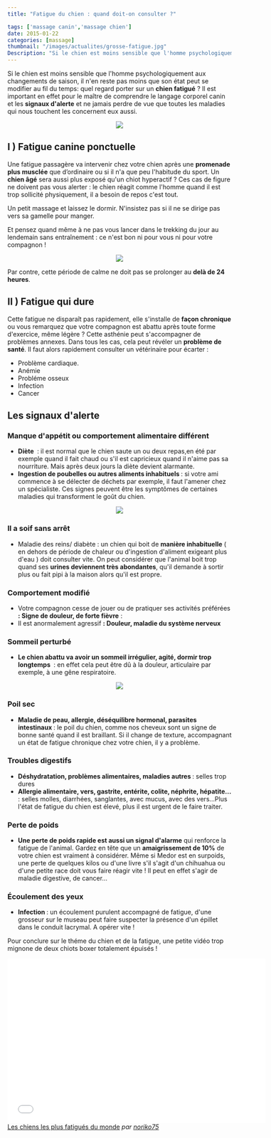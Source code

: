 ```yaml
---
title: "Fatigue du chien : quand doit-on consulter ?"

tags: ['massage canin','massage chien']
date: 2015-01-22
categories: [massage]
thumbnail: "/images/actualites/grosse-fatigue.jpg"
Description: "Si le chien est moins sensible que l'homme psychologiquement aux changements de saison, il n'en reste pas moins que son état peut se modifier au fil du temps: quel regard porter sur un chien fatigué ?"
---
```



Si le chien est moins sensible que l'homme psychologiquement aux changements de saison, il n'en reste pas moins que son état peut se modifier au fil du temps: quel regard porter sur un **chien fatigué** ? Il est important en effet pour le maître de comprendre le langage corporel canin et les **signaux d'alerte** et ne jamais perdre de vue que toutes les maladies qui nous touchent les concernent eux aussi.


<p align="center"><img src= "/images/actualites/grosse-fatigue.jpg"></p>


## I ) Fatigue canine ponctuelle ##
Une fatigue passagère  va intervenir chez votre chien après une **promenade plus musclée** que d’ordinaire ou si il n'a que peu l'habitude du sport. Un **chien âgé** sera aussi plus exposé qu'un chiot hyperactif ? Ces cas de figure ne doivent pas vous alerter : le chien réagit comme l'homme quand il est trop sollicité physiquement, il a besoin de repos c'est tout.

Un petit massage et laissez le dormir. N'insistez pas si il ne se dirige pas vers sa gamelle pour manger.

Et pensez quand même à ne pas vous lancer dans le trekking du jour au lendemain sans entraînement : ce n'est bon ni pour vous ni pour votre compagnon !

<p align="center"><img src= "/images/actualites/chien-apres-balade.jpg"></p>

Par contre, cette période de calme ne doit pas se prolonger au **delà de 24 heures**.


## II ) Fatigue qui dure ##
Cette fatigue ne disparaît pas rapidement, elle s'installe de **façon chronique** ou vous remarquez que votre compagnon est abattu après toute forme d'exercice, même légère ? Cette asthénie peut s'accompagner de problèmes annexes. Dans tous les cas, cela peut révéler un **problème de santé**. Il faut alors rapidement consulter un vétérinaire pour écarter :

<ul>

<li> Problème cardiaque. </li>
<li> Anémie </li>
<li> Probléme osseux </li>
<li> Infection </li>
<li> Cancer </li>
</ul>




## Les signaux d'alerte ##



### Manque d'appétit ou comportement alimentaire différent ###
<ul>
<li> <b>Diète </b> : il est normal que le chien saute un ou deux repas,en été par exemple quand il fait chaud ou s'il est capricieux quand il n'aime pas sa nourriture. Mais après deux jours la diète devient alarmante. </li>
<li> <b>Ingestion de poubelles ou autres aliments inhabituels </b>: si votre ami commence à se délecter de déchets par exemple, il faut l'amener chez un spécialiste. Ces signes peuvent être les symptômes de certaines maladies qui transforment le goût du chien.</li>
</ul>

<p align="center"><img src= "/images/actualites/chien-qui-ne-mange-pas.jpg"></p>

### Il a soif sans arrêt ###
<ul>
<li> Maladie des reins/ diabète : un chien qui boit de <b>manière inhabituelle</b> ( en dehors de période de chaleur ou d'ingestion d'aliment exigeant plus d'eau ) doit consulter vite. On peut considérer que l'animal boit trop quand ses <b>urines deviennent très abondantes</b>, qu'il demande à sortir plus ou fait pipi à la maison alors qu'il est propre.</li></ul>

### Comportement modifié ###
<ul>
<li>  Votre compagnon cesse de jouer ou de pratiquer ses activités préférées <b> : Signe de douleur, de forte fièvre</b> : </li>
<li> Il est anormalement agressif <b> : Douleur, maladie du système nerveux </b> </li> </ul>

### Sommeil perturbé ###
<ul> <li> <b>Le chien abattu va avoir un sommeil irrégulier, agité, dormir trop longtemps </b> : en effet cela peut être dû à la douleur, articulaire par exemple, à une gêne respiratoire.</ul>
<p align="center"><img src= "/images/actualites/chien-qui-ne-dort-pas.jpg"></p>

<h3> Poil sec  </h3>
 <ul> <li> <b> Maladie de peau, allergie, déséquilibre hormonal, parasites intestinaux </b> : le poil du chien, comme nos cheveux sont un signe de bonne santé quand il est braillant. Si il change de texture, accompagnant un état de fatigue chronique chez votre chien, il y a problème. </li> </ul>

### Troubles digestifs ###
 <ul> <li> <b> Déshydratation, problèmes alimentaires, maladies autres </b> : selles trop dures </li>
 <li> <b> Allergie alimentaire, vers, gastrite, entérite, colite, néphrite, hépatite...</b> : selles molles, diarrhées, sanglantes, avec mucus, avec des vers...Plus l'état de fatigue du chien est élevé, plus il est urgent de le faire traiter.</li> </ul>

### Perte de poids ###
<ul> <li> <b> Une perte de poids rapide est aussi un signal d'alarme</b>  qui renforce la fatigue de l'animal. Gardez en tête que un <b>amaigrissement de 10%</b> de votre chien est vraiment à considérer.  Même si Medor est en surpoids, une perte de quelques kilos ou d'une livre s'il s'agit d'un chihuahua ou d'une petite race doit vous faire réagir vite ! Il peut en effet s'agir de maladie digestive, de cancer...</li> </ul>

### Écoulement des yeux ###
<ul> <li><b> Infection </b> : un écoulement purulent accompagné de fatigue, d'une grosseur sur le museau peut faire suspecter la présence d'un épillet dans le conduit lacrymal. A opérer vite ! </li> </ul>

Pour conclure sur le théme du chien et de la fatigue, une petite vidéo trop mignone de deux chiots boxer totalement épuisés !



<p align="center"><div><iframe frameborder="0" width="580" height="370" src="//www.dailymotion.com/embed/video/xk704h" allowfullscreen></iframe><br /><a href="http://www.dailymotion.com/video/xk704h_les-chiens-les-plus-fatigues-du-monde_animals" target="_blank">Les chiens les plus fatigu&eacute;s du monde</a> <i>par <a href="http://www.dailymotion.com/noriko75" target="_blank">noriko75</a></i></p>